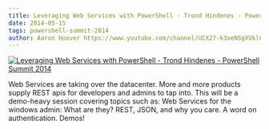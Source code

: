 ```yaml
---
title: Leveraging Web Services with PowerShell - Trond Hindenes - PowerShell Summit 2014
date: 2014-05-15
tags: powershell-summit-2014
author: Aaron Hoover https://www.youtube.com/channel/UCX27-k3xeNSgXVklCx-dnXQ
---
```


[![Leveraging Web Services with PowerShell - Trond Hindenes - PowerShell Summit 2014](https://i4.ytimg.com/vi/Cl1lLLFT3Mk/hqdefault.jpg "Leveraging Web Services with PowerShell - Trond Hindenes - PowerShell Summit 2014")](https://www.youtube.com/watch?v=Cl1lLLFT3Mk)

Web Services are taking over the datacenter. More and more products supply REST apis for developers and admins to tap into. This will be a demo-heavy session covering topics such as: Web Services for the windows admin: What are they? REST, JSON, and why you care. A word on authentication. Demos!

